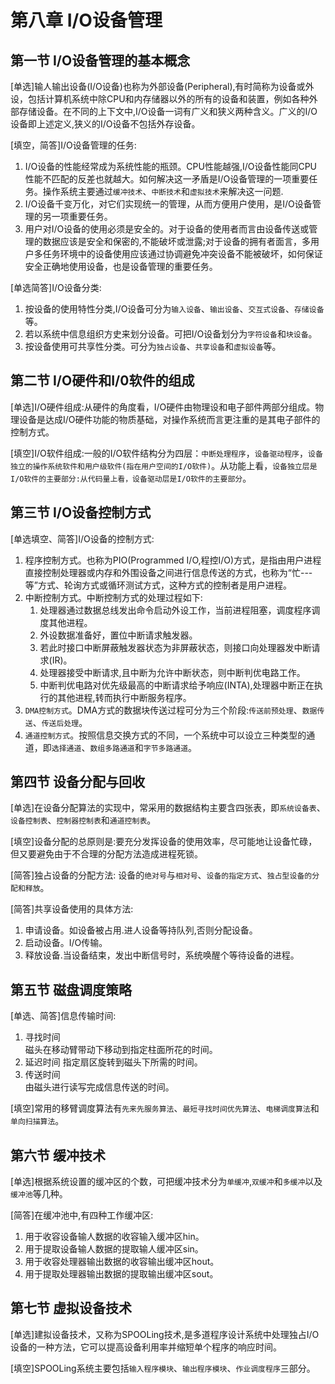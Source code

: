 # 第八章 I/O设备管理

## 第一节 I/O设备管理的基本概念

[单选]输人输出设备(I/O设备)也称为外部设备(Peripheral),有时简称为设备或外设，包括计算机系统中除CPU和内存储器以外的所有的设备和装置，例如各种外部存储设备。在不同的上下文中,I/O设备一词有广义和狭义两种含义。广义的I/O设备即上述定义,狭义的I/O设备不包括外存设备。

[填空，简答]I/O设备管理的任务:

1. I/O设备的性能经常成为系统性能的瓶颈。CPU性能越强,I/O设备性能同CPU性能不匹配的反差也就越大。如何解决这一矛盾是I/O设备管理的一项重要任务。操作系统主要通过`缓冲技术`、`中断技术`和`虚拟技术`来解决这一问题.
2. I/O设备千变万化，对它们实现统一的管理，从而方便用户使用，是I/O设备管理的另一项重要任务。
3. 用户对I/O设备的使用必须是安全的。对于设备的使用者而言由设备传送或管理的数据应该是安全和保密的,不能破坏或泄露;对于设备的拥有者面言，多用户多任务环境中的设备使用应该通过协调避免冲突设备不能被破坏，如何保证安全正确地使用设备，也是设备管理的重要任务。

[单选简答]I/O设备分类:

1. 按设备的使用特性分类,I/O设备可分为`输入设备`、`输出设备`、`交互式设备`、`存储设备`等。
2. 若以系统中信息组织方史来划分设备。可把I/O设备划分为`字符设备`和`块设备`。
3. 按设备使用可共享性分类。可分为`独占设备`、`共享设备`和`虚拟设备`等。

## 第二节 I/O硬件和I/0软件的组成

[单选]I/O硬件组成:从硬件的角度看，I/O硬件由物理设和电子部件两部分组成。物理设备是达成I/O硬件功能的物质基础，对操作系统而言更注重的是其电子部件的控制方式。

[填空]I/O软件组成:一般的I/O软件结构分为四层：`中断处理程序`，`设备驱动程序`，`设备独立的操作系统软件和用户级软件(指在用户空间的I/O软件)`。从功能上看，`设备独立层是I/O软件的主要部分:从代码量上看，设备驱动层是I/O软件的主要部分`。

## 第三节 I/O设备控制方式

[单选填空、简答]I/O设备的控制方式:

1. 程序控制方式。也称为PIO(Programmed I/O,程控I/O)方式，是指由用户进程直接控制处理器或内存和外围设备之间进行信息传送的方式，也称为“忙---等”方式、轮询方式或循环测试方式，这种方式的控制者是用户进程。
2. 中断控制方式。中断控制方式的处理过程如下:
    1. 处理器通过数据总线发出命令启动外设工作，当前进程阻塞，调度程序调度其他进程。
    2. 外设数据准备好，置位中断请求触发器。
    3. 若此时接口中断屏蔽触发器状态为非屏蔽状态，则接口向处理器发中断请求(IR)。
    4. 处理器接受中断请求,且中断为允许中断状态，则中断判优电路工作。
    5. 中断判优电路对优先级最高的中断请求给予响应(INTA),处理器中断正在执行的其他进程,转而执行中断服务程序。
3. `DMA控制方式`。DMA方式的数据块传送过程可分为三个阶段:`传送前预处理`、`数据传送`、`传送后处理`。
4. `通道控制方式`。按照信息交换方式的不同，一个系统中可以设立三种类型的通道，即`选择通道`、`数组多路通道`和`字节多路通道`。

## 第四节 设备分配与回收

[单选]在设备分配算法的实现中，常采用的数据结构主要含四张表，即`系统设备表`、`设备控制表`、`控制器控制表`和`通道控制表`。

[填空]设备分配的总原则是:要充分发挥设备的使用效率，尽可能地让设备忙碌，但又要避免由于不合理的分配方法造成进程死锁。

[简答]独占设备的分配方法:
设备的`绝对号`与`相对号`、`设备的指定方式`、`独占型设备的分配和释放`。

[简答]共享设备使用的具体方法:

1. 申请设备。如设备被占用.进人设备等持队列,否则分配设备。
2. 启动设备。I/O传输。
3. 释放设备.当设备结束，发出中断信号时，系统唤醒个等待设备的进程。

## 第五节 磁盘调度策略

[单选、简答]信息传输时间:

1. 寻找时间  
磁头在移动臂带动下移动到指定柱面所花的时间。
2. 延迟时间
指定扇区旋转到磁头下所需的时间。  
3. 传送时间  
由磁头进行读写完成信息传送的时间。

[填空]常用的移臂调度算法有`先来先服务算法`、`最短寻找时间优先算法`、`电梯调度算法`和`单向扫描算法`。

## 第六节 缓冲技术

[单选]根据系统设置的缓冲区的个数，可把缓冲技术分为`单缓冲`,`双缓冲`和`多缓冲`以及`缓冲池`等几种。

[简答]在缓冲池中,有四种工作缓冲区:

1. 用于收容设备输人数据的收容输入缓冲区hin。
2. 用于提取设备输人数据的提取输人缓冲区sin。
3. 用于收容处理器输出数据的收容输出缓冲区hout。
4. 用于提取处理器输出数据的提取输出缓冲区sout。

## 第七节 虚拟设备技术

[单选]建拟设备技术，又称为SPOOLing技术,是多道程序设计系统中处理独占I/O设备的一种方法，它可以提高设备利用率并缩短单个程序的响应时间。

[填空]SPOOLing系统主要包括`输入程序模块`、`输出程序模块`、`作业调度程序`三部分。
